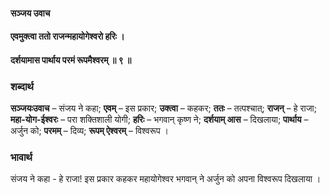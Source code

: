 #### सञ्जय उवाच
#### एवमुक्त्वा ततो राजन्महायोगेश्वरो हरिः ।
#### दर्शयामास पार्थाय परमं रूपमैश्वरम् ॥ ९ ॥

### शब्दार्थ

**सञ्जयःउवाच** – संजय ने कहा; **एवम्** – इस प्रकार; **उक्त्वा** – कहकर; **ततः** – तत्पश्चात्; **राजन्** – हे राजा; **महा-योग-ईश्वरः** – परा शक्तिशाली योगी; **हरिः** – भगवान् कृष्ण ने; **दर्शयाम् आस** – दिखलाया; **पार्थाय** – अर्जुन को; **परमम्** – दिव्य; **रूपम् ऐश्वरम्** – विश्वरूप ।

### भावार्थ

संजय ने कहा - हे राजा! इस प्रकार कहकर महायोगेश्वर भगवान् ने अर्जुन को अपना विश्वरूप दिखलाया ।